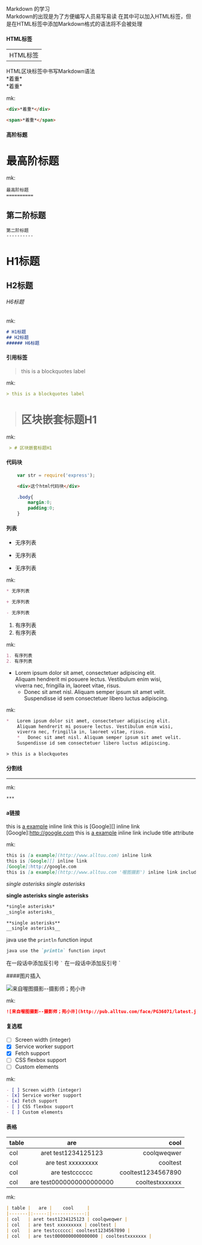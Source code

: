 Markdown 的学习	
Markdown的出现是为了方便编写人员易写易读
在其中可以加入HTML标签，但是在HTML标签中添加Markdown格式的语法将不会被处理

#### HTML标签
<table>
	<tr>
		<td>HTML标签</td>
	</tr>
</table>
<div>HTML区块标签中书写Markdown语法</div>

<div>*着重*</div>
<span>*着重*</span>

mk:
```markdown
<div>*着重*</div>

<span>*着重*</span>
```


#### 高阶标题

最高阶标题
==========

mk:
```
最高阶标题
==========
```

第二阶标题
----------

```
第二阶标题
----------

```

# H1标题
## H2标题 
###### H6标题

mk:
```markdown
# H1标题
## H2标题 
###### H6标题

```

#### 引用标签

> this is a blockquotes label

mk:
```markdown
> this is a blockquotes label
```

> # 区块嵌套标题H1

mk:
```markdown
 > # 区块嵌套标题H1
```

#### 代码块
```js
	var str = require('express');
```

```html
	<div>这个html代码块</div>
```

```css
	.body{
		margin:0;
		padding:0;
	}
```

#### 列表
* 无序列表

+ 无序列表

- 无序列表

mk:
```markdown
* 无序列表

+ 无序列表

- 无序列表
```


1. 有序列表
2. 有序列表

mk:
```markdown
1. 有序列表
2. 有序列表
```

*   Lorem ipsum dolor sit amet, consectetuer adipiscing elit.   
	Aliquam hendrerit mi posuere lectus. Vestibulum enim wisi,  
    viverra nec, fringilla in, laoreet vitae, risus.
	*   Donec sit amet nisl. Aliquam semper ipsum sit amet velit.    
	Suspendisse id sem consectetuer libero luctus adipiscing.

mk:
```markdown
*   Lorem ipsum dolor sit amet, consectetuer adipiscing elit.   
	Aliquam hendrerit mi posuere lectus. Vestibulum enim wisi,  
    viverra nec, fringilla in, laoreet vitae, risus.
	*   Donec sit amet nisl. Aliquam semper ipsum sit amet velit.    
	Suspendisse id sem consectetuer libero luctus adipiscing.
```

	> this is a blockquotes


#### 分割线
*** 

mk:
```markdown
***
```

#### a链接

this is [a example](http://www.alltuu.com) inline link
this is [Google][] inline link
[Google]:http://google.com
this is [a example](http://www.alltuu.com '喔图摄影') inline link include title attribute

mk:
```markdown
this is [a example](http://www.alltuu.com) inline link
this is [Google][] inline link
[Google]:http://google.com
this is [a example](http://www.alltuu.com '喔图摄影') inline link include title attribute

```

*single asterisks*
_single asterisks_

**single asterisks**
__single asterisks__

```markdown
*single asterisks*
_single asterisks_

**single asterisks**
__single asterisks__
```

java use the `println` function input

```markdown
java use the `println` function input
```

在一段话中添加反引号 `` ` ``
在一段话中添加反引号 \`

####图片插入

![来自喔图摄影--摄影师；苑小许](http://pub.alltuu.com/face/PG36071/latest.jpg@1e_65w_65h_1c_0i_1o_90Q_1x "摄影师；苑小许")

mk:
```	markdown
![来自喔图摄影--摄影师；苑小许](http://pub.alltuu.com/face/PG36071/latest.jpg@1e_65w_65h_1c_0i_1o_90Q_1x "摄影师；苑小许")
```

#### 复选框

- [ ] Screen width (integer)
- [x] Service worker support
- [x] Fetch support
- [ ] CSS flexbox support
- [ ] Custom elements

mk:
```markdown
- [ ] Screen width (integer)
- [x] Service worker support
- [x] Fetch support
- [ ] CSS flexbox support
- [ ] Custom elements

```

#### 表格

| table |   are |    cool     |
|-------|:-----:|------------:|
| col   | aret test1234125123 | coolqweqwer |
| col   | are test xxxxxxxxx | cooltest |
| col   | are testcccccc| cooltest1234567890 |
| col   | are test0000000000000000 | cooltestxxxxxxx |

mk:
```markdown
| table |   are |    cool     |
|-------|:-----:|------------:|
| col   | aret test1234125123 | coolqweqwer |
| col   | are test xxxxxxxxx | cooltest |
| col   | are testcccccc| cooltest1234567890 |
| col   | are test0000000000000000 | cooltestxxxxxxx |

```











